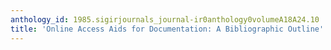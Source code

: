```yaml
---
anthology_id: 1985.sigirjournals_journal-ir0anthology0volumeA18A24.10
title: 'Online Access Aids for Documentation: A Bibliographic Outline'
---
```

